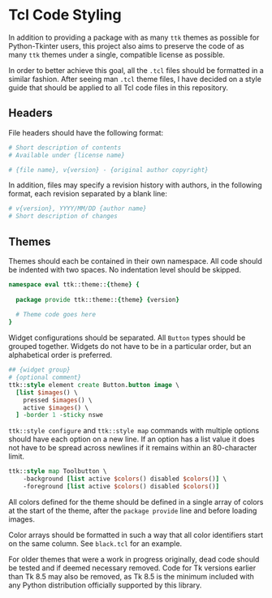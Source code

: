 # Tcl Code Styling
In addition to providing a package with as many `ttk` themes as possible
for Python-Tkinter users, this project also aims to preserve the code
of as many `ttk` themes under a single, compatible license as possible.

In order to better achieve this goal, all the `.tcl` files should be 
formatted in a similar fashion. After seeing man `.tcl` theme files,
I have decided on a style guide that should be applied to all Tcl code
files in this repository.

## Headers
File headers should have the following format:
```tcl
# Short description of contents
# Available under {license name}

# {file name}, v{version} - {original author copyright}
```

In addition, files may specify a revision history with authors, in the
following format, each revision separated by a blank line:
```tcl
# v{version}, YYYY/MM/DD {author name}
# Short description of changes
```

## Themes
Themes should each be contained in their own namespace. All code should
be indented with two spaces. No indentation level should be skipped.
```tcl
namespace eval ttk::theme::{theme} {
  
  package provide ttk::theme::{theme} {version}
  
  # Theme code goes here
}
```

Widget configurations should be separated. All `Button` types should be
grouped together. Widgets do not have to be in a particular order, but
an alphabetical order is preferred.

```tcl
## {widget group}
# {optional comment}
ttk::style element create Button.button image \
  [list $images() \
    pressed $images() \
    active $images() \
  ] -border 1 -sticky nswe
```

`ttk::style configure` and `ttk::style map` commands with multiple 
options should have each option on a new line. If an option has a list
value it does not have to be spread across newlines if it remains within
an 80-character limit.

```tcl
ttk::style map Toolbutton \
    -background [list active $colors() disabled $colors()] \
    -foreground [list active $colors() disabled $colors()]
```

All colors defined for the theme should be defined in a single array
of colors at the start of the theme, after the `package provide` line 
and before loading images.

Color arrays should be formatted in such a way that all color 
identifiers start on the same column. See `black.tcl` for an example.

For older themes that were a work in progress originally, dead code 
should be tested and if deemed necessary removed. Code for Tk versions
earlier than Tk 8.5 may also be removed, as Tk 8.5 is the minimum
included with any Python distribution officially supported by this
library.
